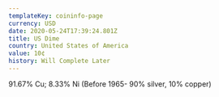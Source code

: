 ```yaml
---
templateKey: coininfo-page
currency: USD
date: 2020-05-24T17:39:24.801Z
title: US Dime
country: United States of America
value: 10¢
history: Will Complete Later
---
```

91.67% Cu; 8.33% Ni (Before 1965- 90% silver, 10% copper)